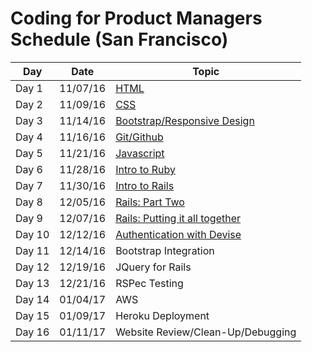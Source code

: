 # Coding for Product Managers Schedule (San Francisco)


| Day | Date | Topic |
|-----|-------|------|
| Day 1 | 11/07/16 | <a href="https://github.com/product-school/Lesson-1-HTML-CSS">HTML</a> |
| Day 2 | 11/09/16 | <a href="https://github.com/product-school/Lesson-2-CSS">CSS</a> |
| Day 3 | 11/14/16 | <a href="https://github.com/product-school/bootstrap-lesson">Bootstrap/Responsive Design</a>|
| Day 4 | 11/16/16 | <a href="https://github.com/product-school/git-and-github">Git/Github</a>|
| Day 5 | 11/21/16 | <a href="https://github.com/product-school/javascript-lesson">Javascript</a>|
| Day 6 | 11/28/16 | <a href="https://github.com/product-school/ruby-lesson">Intro to Ruby</a>|
| Day 7 | 11/30/16 | <a href="https://github.com/product-school/rails-lesson">Intro to Rails</a>|
| Day 8 | 12/05/16 | <a href="https://github.com/product-school/rails-pt2-lesson">Rails: Part Two</a>|
| Day 9 | 12/07/16 | <a href="https://github.com/product-school/rails-putting-it-all-together">Rails: Putting it all together<a>|
| Day 10 | 12/12/16 | <a href="https://github.com/product-school/rails-devise">Authentication with Devise</a>|
| Day 11 | 12/14/16 | Bootstrap Integration|
| Day 12 | 12/19/16 | JQuery for Rails|
| Day 13 | 12/21/16 | RSPec Testing|
| Day 14 | 01/04/17 | AWS|
| Day 15 | 01/09/17 | Heroku Deployment|
| Day 16 | 01/11/17 | Website Review/Clean-Up/Debugging|

